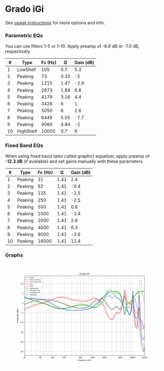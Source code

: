 # Grado iGi
See [usage instructions](https://github.com/jaakkopasanen/AutoEq#usage) for more options and info.

### Parametric EQs
You can use filters 1-5 or 1-10. Apply preamp of -6.9 dB or -7.0 dB, respectively.

|   # | Type      |   Fc (Hz) |    Q |   Gain (dB) |
|-----|-----------|-----------|------|-------------|
|   1 | LowShelf  |       105 | 0.7  |         5.3 |
|   2 | Peaking   |        73 | 0.32 |        -5   |
|   3 | Peaking   |      1215 | 1.47 |        -2.9 |
|   4 | Peaking   |      2673 | 1.89 |         6.8 |
|   5 | Peaking   |      4179 | 3.16 |         4.4 |
|   6 | Peaking   |      3428 | 6    |         1   |
|   7 | Peaking   |      5050 | 6    |         2.8 |
|   8 | Peaking   |      6449 | 5.05 |        -7.7 |
|   9 | Peaking   |      9060 | 4.84 |        -2   |
|  10 | HighShelf |     10000 | 0.7  |         6   |

### Fixed Band EQs
When using fixed band (also called graphic) equalizer, apply preamp of **-12.3 dB** (if available) and set gains manually with these parameters.

|   # | Type    |   Fc (Hz) |    Q |   Gain (dB) |
|-----|---------|-----------|------|-------------|
|   1 | Peaking |        31 | 1.41 |         2.4 |
|   2 | Peaking |        62 | 1.41 |        -0.4 |
|   3 | Peaking |       125 | 1.41 |        -2.5 |
|   4 | Peaking |       250 | 1.41 |        -2.5 |
|   5 | Peaking |       500 | 1.41 |         0.6 |
|   6 | Peaking |      1000 | 1.41 |        -3.4 |
|   7 | Peaking |      2000 | 1.41 |         2.6 |
|   8 | Peaking |      4000 | 1.41 |         6.3 |
|   9 | Peaking |      8000 | 1.41 |        -3.8 |
|  10 | Peaking |     16000 | 1.41 |        12.4 |

### Graphs
![](./Grado%20iGi.png)
